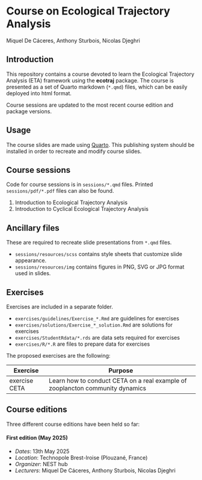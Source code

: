Course on Ecological Trajectory Analysis
================
Miquel De Cáceres, Anthony Sturbois, Nicolas Djeghri

## Introduction

This repository contains a course devoted to learn the Ecological
Trajectory Analysis (ETA) framework using the **ecotraj** package. The
course is presented as a set of Quarto markdown (`*.qmd`) files, which
can be easily deployed into html format.

Course sessions are updated to the most recent course edition and
package versions.

## Usage

The course slides are made using [Quarto](https://quarto.org/). This
publishing system should be installed in order to recreate and modify
course slides.

## Course sessions

Code for course sessions is in `sessions/*.qmd` files. Printed
`sessions/pdf/*.pdf` files can also be found.

1.  Introduction to Ecological Trajectory Analysis
2.  Introduction to Cyclical Ecological Trajectory Analysis

## Ancillary files

These are required to recreate slide presentations from `*.qmd` files.

- `sessions/resources/scss` contains style sheets that customize slide
  appearance.
- `sessions/resources/img` contains figures in PNG, SVG or JPG format
  used in slides.

## Exercises

Exercises are included in a separate folder.

- `exercises/guidelines/Exercise_*.Rmd` are guidelines for exercises
- `exercises/solutions/Exercise_*_solution.Rmd` are solutions for
  exercises
- `exercises/StudentRdata/*.rds` are data sets required for exercises
- `exercises/R/*.R` are files to prepare data for exercises

The proposed exercises are the following:

| Exercise | Purpose |
|----|----|
| exercise CETA | Learn how to conduct CETA on a real example of zooplancton community dynamics |

## Course editions

Three different course editions have been held so far:

#### First edition (May 2025)

- *Dates*: 13th May 2025
- *Location*: Technopole Brest-Iroise (Plouzané, France)
- *Organizer*: NEST hub
- *Lecturers*: Miquel De Cáceres, Anthony Sturbois, Nicolas Djeghri
